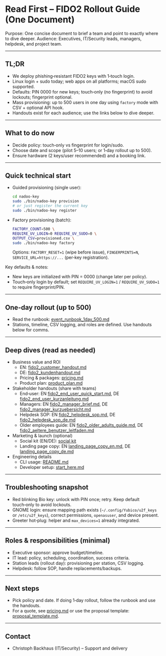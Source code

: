 # Read First – FIDO2 Rollout Guide (One Document)

Purpose: One concise document to brief a team and point to exactly where to dive deeper.
Audience: Executives, IT/Security leads, managers, helpdesk, and project team.

---

## TL;DR
- We deploy phishing‑resistant FIDO2 keys with 1‑touch login.
- Linux login + sudo today; web apps on all platforms; macOS sudo supported.
- Defaults: PIN 0000 for new keys; touch‑only (no fingerprint) to avoid lockouts; fingerprint optional.
- Mass provisioning: up to 500 users in one day using `factory` mode with CSV + optional API hook.
- Handouts exist for each audience; use the links below to dive deeper.

---

## What to do now
- Decide policy: touch‑only vs fingerprint for login/sudo.
- Choose date and scope (pilot 5–10 users; or 1‑day rollout up to 500).
- Ensure hardware (2 keys/user recommended) and a booking link.

---

## Quick technical start
- Guided provisioning (single user):
  ```bash
  cd nadoo-key
  sudo ./bin/nadoo-key provision
  # or just register the current key
  sudo ./bin/nadoo-key register
  ```
- Factory provisioning (batch):
  ```bash
  FACTORY_COUNT=500 \
  REQUIRE_UV_LOGIN=0 REQUIRE_UV_SUDO=0 \
  OUTPUT_CSV=provisioned.csv \
  sudo ./bin/nadoo-key factory
  ```
  Options: `FACTORY_RESET=1` (wipe before issue), `FINGERPRINTS=N`, `SERVICE_URL=https://...` (per‑key registration).

Key defaults & notes:
- New keys are initialized with PIN = 0000 (change later per policy).
- Touch‑only login by default; set `REQUIRE_UV_LOGIN=1` / `REQUIRE_UV_SUDO=1` to require fingerprint/PIN.

---

## One‑day rollout (up to 500)
- Read the runbook: [event_runbook_1day_500.md](../marketing/social_kit/event_runbook_1day_500.md)
- Stations, timeline, CSV logging, and roles are defined. Use handouts below for comms.

---

## Deep dives (read as needed)
- Business value and ROI
  - EN: [fido2_customer_handout.md](./fido2_customer_handout.md)
  - DE: [fido2_kundenhandout.md](./fido2_kundenhandout.md)
  - Pricing & packages: [pricing.md](../product/pricing.md)
  - Product plan: [product_plan.md](../product/product_plan.md)
- Stakeholder handouts (share with teams)
  - End‑user: EN [fido2_end_user_quick_start.md](./fido2_end_user_quick_start.md), DE [fido2_end_user_kurzanleitung.md](./fido2_end_user_kurzanleitung.md)
  - Managers: EN [fido2_manager_brief.md](./fido2_manager_brief.md), DE [fido2_manager_kurzuebersicht.md](./fido2_manager_kurzuebersicht.md)
  - Helpdesk SOP: EN [fido2_helpdesk_sop.md](./fido2_helpdesk_sop.md), DE [fido2_helpdesk_sop_de.md](./fido2_helpdesk_sop_de.md)
  - Older employees guide: EN [fido2_older_adults_guide.md](./fido2_older_adults_guide.md), DE [fido2_aeltere_benutzer_leitfaden.md](./fido2_aeltere_benutzer_leitfaden.md)
- Marketing & launch (optional)
  - Social kit (EN/DE): [social kit](../marketing/social_kit/README.md)
  - Landing page copy: EN [landing_page_copy_en.md](../marketing/social_kit/landing_page_copy_en.md), DE [landing_page_copy_de.md](../marketing/social_kit/landing_page_copy_de.md)
- Engineering details
  - CLI usage: [README.md](../../README.md)
  - Developer setup: [start_here.md](../start_here.md)

---

## Troubleshooting snapshot
- Red blinking Bio key: unlock with PIN once; retry. Keep default touch‑only to avoid lockouts.
- GNOME login: ensure mapping path exists (`~/.config/Yubico/u2f_keys` or `/etc/u2f_keys`), correct permissions, `openasuser`, and device present.
- Greeter hot‑plug: helper and `max_devices=1` already integrated.

---

## Roles & responsibilities (minimal)
- Executive sponsor: approve budget/timeline.
- IT lead: policy, scheduling, coordination, success criteria.
- Station leads (rollout day): provisioning per station, CSV logging.
- Helpdesk: follow SOP, handle replacements/backups.

---

## Next steps
- Pick policy and date. If doing 1‑day rollout, follow the runbook and use the handouts.
- For a quote, see [pricing.md](../product/pricing.md) or use the proposal template: [proposal_template.md](../product/proposal_template.md).

---

## Contact
- Christoph Backhaus (IT/Security) – Support and delivery
